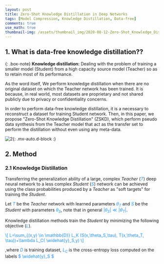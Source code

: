 ```yaml
---
layout: post
title: Zero-Shot Knowledge Distillation in Deep Networks
tags: [Model Compression, Knowledge Distillation, Data-free]
comments: true
use_math: true
thumbnail-img: /assets/thumbnail_img/2020-08-12-Zero-Shot_Knowledge_Distillation_in_Deep_Networks/post.PNG
---
```


## 1. What is data-free knowledge distillation??

{: .box-note}
**Knowledge distillation:** Dealing with the problem of training a smaller model (Student) from a high capacity source model (Teacher) so as to retain most of its performance.

As the word itself, We perform knowledge distillation when there are no original dataset on which the Teacher network has been trained. It is because, in real world, most datasets are proprietary and not shared publicly due to privacy or confidentiality concerns. 

In order to perform data-free knowledge distillation, it is a necessary to reconstruct a dataset for training Student network. Then, in this paper, we propose "Zero-Shot Knowledge Distillation" (ZSKD), which perform pseudo data synthesis from the Teacher model that act as the transfer set to perform the distillation without even using any meta-data.

![2](https://da2so.github.io/assets/post_img/2020-08-12-Zero-Shot_Knowledge_Distillation_in_Deep_Networks/1.png){: .mx-auto.d-block :}


## 2. Method

### 2.1 Knowledge Distillation

Transferring the generalization ability of a large, complex _Teacher_ (<span style="color:DodgerBlue">$T$</span>) deep neural network to a less complex _Student_ (<span style="color:DodgerBlue">$S$</span>) network can be achieved using the class probabilities produced by a _Teacher_ as "soft targets" for training the _Student_.


Let <span style="color:DodgerBlue">$T$</span> be the _Teacher_ network with learned parameters <span style="color:DodgerBlue">$\theta_T$</span> and <span style="color:DodgerBlue">$S$</span> be the _Student_ with parameters <span style="color:DodgerBlue">$\theta_S$</span>, note that in general <span style="color:DodgerBlue">$\vert \theta_S \vert \ll \vert \theta_T \vert$</span>.


Knowledge distillation methods train the _Student_ by minimizing the following objective (<span style="color:DodgerBlue">$L$</span>).

<span style="color:DodgerBlue">\\[
L=\sum_{(x,y) \in \mathbb{D}} L_K (S(x,\theta_S,\tau), T(x,\theta_T, \tau))+\lambda L_C( \widehat{y}_S,y)
\\] </span>

,where <span style="color:DodgerBlue">$D$</span> is training dataset, <span style="color:DodgerBlue">$L_C$</span> is the cross-entropy loss computed on the labels <span style="color:DodgerBlue">$ \widehat{y}_S $</span> 

